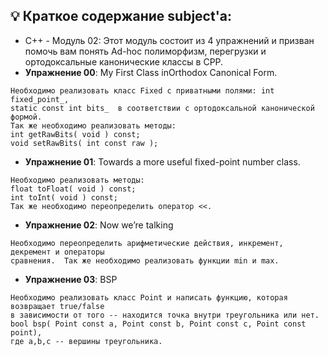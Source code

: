 ## 💡 Краткое содержание subject'а:

- C++ - Модуль 02: Этот модуль состоит из 4 упражнений и призван помочь вам понять Ad-hoc полиморфизм, перегрузки и ортодоксальные канонические классы в CPP.
- **Упражнение 00**: My First Class inOrthodox Canonical Form.
```
Необходимо реализовать класс Fixed с приватными полями: int  fixed_point_,
static const int bits_  в соответствии с ортодоксальной канонической формой.
Так же необходимо реализовать методы:
int getRawBits( void ) const;
void setRawBits( int const raw );
```
- **Упражнение 01**: Towards a more useful
fixed-point number class.
```
Необходимо реализовать методы:
float toFloat( void ) const;
int toInt( void ) const;
Так же необходимо переопределить оператор <<.
```
  - **Упражнение 02**: Now we’re talking
  ```
  Необходимо переопределить арифметические действия, инкремент, декремент и операторы
  сравнения.  Так же необходимо реализовать функции min и max.
  ```
  - **Упражнение 03**: BSP
```
Необходимо реализовать класс Point и написать функцию, которая возвращает true/false
в зависимости от того -- находится точка внутри треугольника или нет.
bool bsp( Point const a, Point const b, Point const c, Point const point),
где a,b,c -- вершины треугольника.
```


